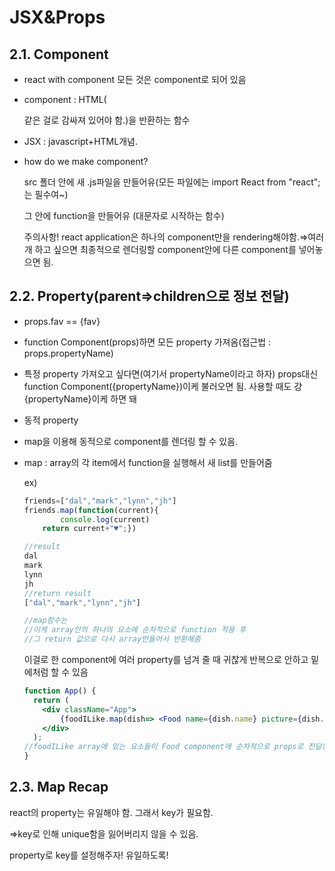 # JSX&Props

## 2.1. Component

- react with component 모든 것은 component로 되어 있음
- component : HTML(<div />같은 걸로 감싸져 있어야 함.)을 반환하는 함수
- JSX : javascript+HTML개념.
- how do we make component?

    src 폴더 안에 새 .js파일을 만들어유(모든 파일에는 import React from "react";는 필수여~)

    그 안에 function을 만들어유 (대문자로 시작하는 함수)

    주의사항! react application은 하나의 component만을 rendering해야함.⇒여러 개 하고 싶으면 최종적으로 렌더링할 component안에 다른 component를 넣어놓으면 됨.

## 2.2. Property(parent⇒children으로 정보 전달)

- props.fav == {fav}
- function Component(props)하면 모든 property 가져옴(접근법 : props.propertyName)
- 특정 property 가져오고 싶다면(여기서 propertyName이라고 하자) props대신 function Component({propertyName})이케 불러오면 됨. 사용할 때도 걍 {propertyName}이케 하면 돼

- 동적 property
- map을 이용해 동적으로 component를 렌더링 할 수 있음.
- map : array의 각 item에서 function을 실행해서 새 list를 만들어줌

    ex)

    ```jsx
    friends=["dal","mark","lynn","jh"]
    friends.map(function(current){
    		console.log(current)
        return current+"♥";})

    //result
    dal
    mark
    lynn
    jh
    //return result
    ["dal","mark","lynn","jh"]

    //map함수는
    //이케 array안의 하나의 요소에 순차적으로 function 적용 후
    //그 return 값으로 다시 array만들어서 반환해줌
    ```

    이걸로 한 component에 여러 property를 넘겨 줄 때 귀찮게 반복으로 안하고 밑에처럼 할 수 있음

    ```jsx
    function App() {
      return (
        <div className="App">
            {foodILike.map(dish=> <Food name={dish.name} picture={dish.image}/>)}
        </div>
      );
    //foodILike array에 있는 요소들이 Food component에 순차적으로 props로 전달됨.
    }
    ```

## 2.3. Map Recap

react의 property는 유일해야 함. 그래서 key가 필요함.

⇒key로 인해 unique함을 잃어버리지 않을 수 있음.

property로 key를 설정해주자! 유일하도록!